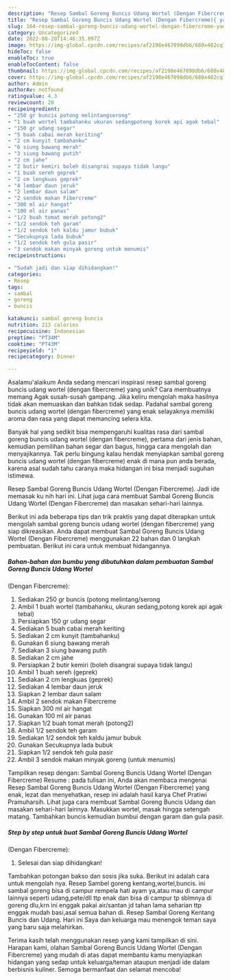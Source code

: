 ```yaml
---
description: "Resep Sambal Goreng Buncis Udang Wortel (Dengan Fibercreme){ yang Enak"
title: "Resep Sambal Goreng Buncis Udang Wortel (Dengan Fibercreme){ yang Enak"
slug: 164-resep-sambal-goreng-buncis-udang-wortel-dengan-fibercreme-yang-enak
category: Uncategorized
date: 2022-08-20T14:46:35.097Z
image: https://img-global.cpcdn.com/recipes/af2198e467098db6/680x482cq70/sambal-goreng-buncis-udang-wortel-dengan-fibercreme-foto-resep-utama.jpg
hideToc: false
enableToc: true
enableTocContent: false
thumbnail: https://img-global.cpcdn.com/recipes/af2198e467098db6/680x482cq70/sambal-goreng-buncis-udang-wortel-dengan-fibercreme-foto-resep-utama.jpg
cover: https://img-global.cpcdn.com/recipes/af2198e467098db6/680x482cq70/sambal-goreng-buncis-udang-wortel-dengan-fibercreme-foto-resep-utama.jpg
author: Admin
authorAv: notfound
ratingvalue: 4.3
reviewcount: 20
recipeingredient:
- "250 gr buncis potong melintangserong"
- "1 buah wortel tambahanku ukuran sedangpotong korek api agak tebal"
- "150 gr udang segar"
- "5 buah cabai merah keriting"
- "2 cm kunyit tambahanku"
- "6 siung bawang merah"
- "3 siung bawang putih"
- "2 cm jahe"
- "2 butir kemiri boleh disangrai supaya tidak langu"
- "1 buah sereh geprek"
- "2 cm lengkuas geprek"
- "4 lembar daun jeruk"
- "2 lembar daun salam"
- "2 sendok makan Fibercreme"
- "300 ml air hangat"
- "100 ml air panas"
- "1/2 buah tomat merah potong2"
- "1/2 sendok teh garam"
- "1/2 sendok teh kaldu jamur bubuk"
- "Secukupnya lada bubuk"
- "1/2 sendok teh gula pasir"
- "3 sendok makan minyak goreng untuk menumis"
recipeinstructions:

- "Sudah jadi dan siap dihidangkan!"
categories:
- Resep
tags:
- sambal
- goreng
- buncis

katakunci: sambal goreng buncis 
nutrition: 213 calories
recipecuisine: Indonesian
preptime: "PT34M"
cooktime: "PT43M"
recipeyield: "1"
recipecategory: Dinner

---
```



Asalamu'alaikum Anda sedang mencari inspirasi resep sambal goreng buncis udang wortel
(dengan fibercreme) yang unik? Cara membuatnya memang Agak susah-susah gampang. Jika keliru mengolah maka hasilnya tidak akan memuaskan dan bahkan tidak sedap. Padahal sambal goreng buncis udang wortel
(dengan fibercreme) yang enak selayaknya memiliki aroma dan rasa yang dapat memancing selera kita.


Banyak hal yang sedikit bisa mempengaruhi kualitas rasa dari sambal goreng buncis udang wortel
(dengan fibercreme), pertama dari jenis bahan, kemudian pemilihan bahan segar dan bagus, hingga cara mengolah dan menyajikannya. Tak perlu bingung kalau hendak menyiapkan sambal goreng buncis udang wortel
(dengan fibercreme) enak di mana pun anda berada, karena asal sudah tahu caranya maka hidangan ini bisa menjadi suguhan istimewa.

Resep Sambal Goreng Buncis Udang Wortel (Dengan Fibercreme). Jadi ide memasak ku nih hari ini. Lihat juga cara membuat Sambal Goreng Buncis Udang Wortel (Dengan Fibercreme) dan masakan sehari-hari lainnya.


Berikut ini ada beberapa tips dan trik praktis yang dapat diterapkan untuk mengolah sambal goreng buncis udang wortel
(dengan fibercreme) yang siap dikreasikan. Anda dapat membuat Sambal Goreng Buncis Udang Wortel
(Dengan Fibercreme) menggunakan 22 bahan dan 0 langkah pembuatan. Berikut ini cara untuk membuat hidangannya.

<!--inarticleads1-->

##### Bahan-bahan dan bumbu yang dibutuhkan dalam pembuatan Sambal Goreng Buncis Udang Wortel
(Dengan Fibercreme):

1. Sediakan 250 gr buncis (potong melintang/serong
1. Ambil 1 buah wortel (tambahanku, ukuran sedang,potong korek api agak tebal)
1. Persiapkan 150 gr udang segar
1. Sediakan 5 buah cabai merah keriting
1. Sediakan 2 cm kunyit (tambahanku)
1. Gunakan 6 siung bawang merah
1. Sediakan 3 siung bawang putih
1. Sediakan 2 cm jahe
1. Persiapkan 2 butir kemiri (boleh disangrai supaya tidak langu)
1. Ambil 1 buah sereh (geprek)
1. Sediakan 2 cm lengkuas (geprek)
1. Sediakan 4 lembar daun jeruk
1. Siapkan 2 lembar daun salam
1. Ambil 2 sendok makan Fibercreme
1. Siapkan 300 ml air hangat
1. Gunakan 100 ml air panas
1. Siapkan 1/2 buah tomat merah (potong2)
1. Ambil 1/2 sendok teh garam
1. Sediakan 1/2 sendok teh kaldu jamur bubuk
1. Gunakan Secukupnya lada bubuk
1. Siapkan 1/2 sendok teh gula pasir
1. Ambil 3 sendok makan minyak goreng (untuk menumis)


Tampilkan resep dengan: Sambal Goreng Buncis Udang Wortel (Dengan Fibercreme) Resume : pada tulisan ini, Anda akan membaca mengenai Resep Sambal Goreng Buncis Udang Wortel (Dengan Fibercreme) yang enak, lezat dan menyehatkan, resep ini adalah hasil karya Chef Pratiwi Pramuharsih. Lihat juga cara membuat Sambal Goreng Buncis Udang dan masakan sehari-hari lainnya. Masukkan wortel, masak hingga setengah matang. Tambahkan buncis kemudian bumbui dengan garam dan gula pasir. 

<!--inarticleads2-->

##### Step by step untuk buat Sambal Goreng Buncis Udang Wortel
(Dengan Fibercreme):


1. Selesai dan siap dihidangkan!

Tambahkan potongan bakso dan sosis jika suka. Berikut ini adalah cara untuk mengolah nya. Resep Sambel goreng kentang,wortel,buncis. ini sambal goreng bisa di campur rempela hati ayam ya,atau mau di campur lainnya seperti udang,pete/dll ttp enak dan bisa di campur tp sblmnya di goreng dlu,krn ini enggak pakai air/santan jd tahan lama seharian ttp enggak mudah basi,asal semua bahan di. Resep Sambal Goreng Kentang Buncis dan Udang. Hari ini Saya dan keluarga mau menengok teman saya yang baru saja melahirkan. 

Terima kasih telah menggunakan resep yang kami tampilkan di sini. Harapan kami, olahan Sambal Goreng Buncis Udang Wortel
(Dengan Fibercreme) yang mudah di atas dapat membantu kamu menyiapkan hidangan yang sedap untuk keluarga/teman ataupun menjadi ide dalam berbisnis kuliner. Semoga bermanfaat dan selamat mencoba!
